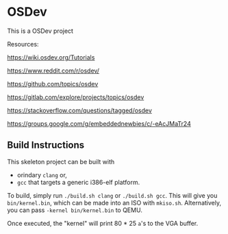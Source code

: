 # OSDev

This is a OSDev project

Resources:

<https://wiki.osdev.org/Tutorials>

<https://www.reddit.com/r/osdev/>

<https://github.com/topics/osdev>

<https://gitlab.com/explore/projects/topics/osdev>

<https://stackoverflow.com/questions/tagged/osdev>

<https://groups.google.com/g/embeddednewbies/c/-eAcJMaTr24>

## Build Instructions

This skeleton project can be built with

- orindary `clang` or,
- `gcc` that targets a generic i386-elf platform.

To build, simply run `./build.sh clang` or `./build.sh gcc`. This will give you `bin/kernel.bin`, which can be made into an ISO with `mkiso.sh`. Alternatively, you can pass `-kernel bin/kernel.bin` to QEMU.

Once executed, the "kernel" will print 80 * 25 `a`'s to the VGA buffer.
